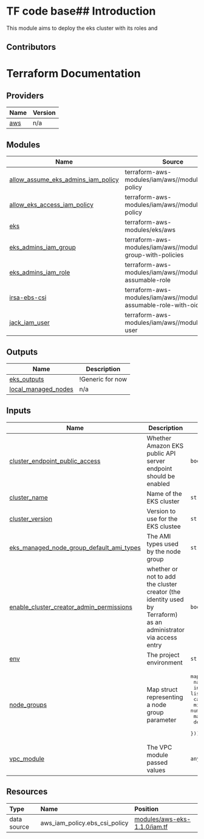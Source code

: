 # TF code base## Introduction
This module aims to deploy the eks cluster with its roles and 

<!-- BEGIN_AUTOMATED_TF_DOCS_BLOCK -->
<!-- END_AUTOMATED_TF_DOCS_BLOCK -->

## Contributors
<!-- BEGIN_TF_DOCS -->
# Terraform Documentation

## Providers

| Name | Version |
|------|---------|
| <a name="provider_aws"></a> [aws](#provider\_aws) | n/a |


## Modules

| Name | Source | Version |
|------|--------|---------|
| <a name="module_allow_assume_eks_admins_iam_policy"></a> [allow\_assume\_eks\_admins\_iam\_policy](#module\_allow\_assume\_eks\_admins\_iam\_policy) | terraform-aws-modules/iam/aws//modules/iam-policy | 5.3.1 |
| <a name="module_allow_eks_access_iam_policy"></a> [allow\_eks\_access\_iam\_policy](#module\_allow\_eks\_access\_iam\_policy) | terraform-aws-modules/iam/aws//modules/iam-policy | 5.3.1 |
| <a name="module_eks"></a> [eks](#module\_eks) | terraform-aws-modules/eks/aws | 20.8.5 |
| <a name="module_eks_admins_iam_group"></a> [eks\_admins\_iam\_group](#module\_eks\_admins\_iam\_group) | terraform-aws-modules/iam/aws//modules/iam-group-with-policies | 5.3.1 |
| <a name="module_eks_admins_iam_role"></a> [eks\_admins\_iam\_role](#module\_eks\_admins\_iam\_role) | terraform-aws-modules/iam/aws//modules/iam-assumable-role | 5.3.1 |
| <a name="module_irsa-ebs-csi"></a> [irsa-ebs-csi](#module\_irsa-ebs-csi) | terraform-aws-modules/iam/aws//modules/iam-assumable-role-with-oidc | 5.39.0 |
| <a name="module_jack_iam_user"></a> [jack\_iam\_user](#module\_jack\_iam\_user) | terraform-aws-modules/iam/aws//modules/iam-user | 5.3.1 |

## Outputs

| Name | Description |
|------|-------------|
| <a name="output_eks_outputs"></a> [eks\_outputs](#output\_eks\_outputs) | !Generic for now |
| <a name="output_local_managed_nodes"></a> [local\_managed\_nodes](#output\_local\_managed\_nodes) | n/a |


## Inputs

| Name | Description | Type | Default | Required |
|------|-------------|------|---------|:--------:|
| <a name="input_cluster_endpoint_public_access"></a> [cluster\_endpoint\_public\_access](#input\_cluster\_endpoint\_public\_access) | Whether Amazon EKS public API server endpoint should be enabled | `bool` | `true` | no |
| <a name="input_cluster_name"></a> [cluster\_name](#input\_cluster\_name) | Name of the EKS cluster | `string` | `"educational-cluster"` | no |
| <a name="input_cluster_version"></a> [cluster\_version](#input\_cluster\_version) | Version to use for the EKS clustee | `string` | `"1.29"` | no |
| <a name="input_eks_managed_node_group_default_ami_types"></a> [eks\_managed\_node\_group\_default\_ami\_types](#input\_eks\_managed\_node\_group\_default\_ami\_types) | The AMI types used by the node group | `string` | `"AL2_x86_64"` | no |
| <a name="input_enable_cluster_creator_admin_permissions"></a> [enable\_cluster\_creator\_admin\_permissions](#input\_enable\_cluster\_creator\_admin\_permissions) | whether or not to add the cluster creator (the identity used by Terraform) as an administrator via access entry | `bool` | `true` | no |
| <a name="input_env"></a> [env](#input\_env) | The project environment | `string` | `"staging"` | no |
| <a name="input_node_groups"></a> [node\_groups](#input\_node\_groups) | Map struct representing a node group parameter | <pre>map(object({<br>    name           = string<br>    instance_types = list(string)<br>    capacity_type  = optional(string)<br>    min_size       = number<br>    max_size       = number<br>    desired_size   = number<br>  }))</pre> | n/a | yes |
| <a name="input_vpc_module"></a> [vpc\_module](#input\_vpc\_module) | The VPC module passed values | `any` | n/a | yes |

## Resources

| Type | Name | Position |
|:-----|:-----|:-----|
 | data source | aws_iam_policy.ebs_csi_policy| [modules/aws-eks-1.1.0/iam.tf](../../../modules/aws-eks-1.1.0/iam.tf#3) |
<!-- END_TF_DOCS -->